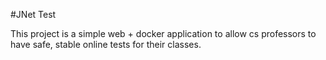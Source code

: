 #JNet Test

This project is a simple web + docker application to allow cs professors to have safe, stable online tests for their
classes.